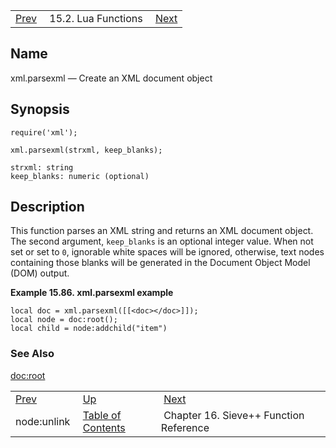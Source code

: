 |     |     |     |
| --- | --- | --- |
| [Prev](lua.ref.xml.node_unlink)  | 15.2. Lua Functions |  [Next](sieve.ref3.php) |

<a name="lua.ref.xml.parsexml"></a>
## Name

xml.parsexml — Create an XML document object

<a name="idp28116592"></a>
## Synopsis

`require('xml');`

`xml.parsexml(strxml, keep_blanks);`

```
strxml: string
keep_blanks: numeric (optional)
```
<a name="idp28120000"></a>
## Description

This function parses an XML string and returns an XML document object. The second argument, `keep_blanks` is an optional integer value. When not set or set to `0`, ignorable white spaces will be ignored, otherwise, text nodes containing those blanks will be generated in the Document Object Model (DOM) output.

<a name="lua.ref.xml.parsexml.example"></a>

**Example 15.86. xml.parsexml example**

```
local doc = xml.parsexml([[<doc></doc>]]);
local node = doc:root();
local child = node:addchild("item")
```

<a name="idp28124832"></a>
### See Also

[doc:root](lua.ref.xml.doc_root "doc:root")

|     |     |     |
| --- | --- | --- |
| [Prev](lua.ref.xml.node_unlink)  | [Up](lua.function.details.php) |  [Next](sieve.ref3.php) |
| node:unlink  | [Table of Contents](index) |  Chapter 16. Sieve++ Function Reference |
